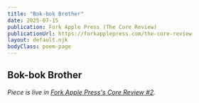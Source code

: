 ```yaml
---
title: "Bok-bok Brother"
date: 2025-07-15
publication: Fork Apple Press (The Core Review)
publicationUrl: https://forkapplepress.com/the-core-review
layout: default.njk
bodyClass: poem-page
---
```


<div class="essay-content">

## **Bok-bok Brother** 
  
*Piece is live in [Fork Apple Press's Core Review #2](https://forkapplepress.com/the-core-review/issue-2/bok-bok-brother).*

</div>
